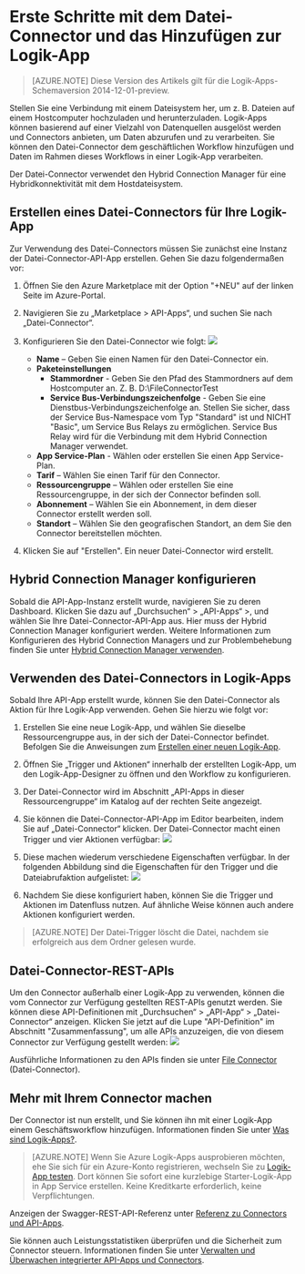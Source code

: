 <properties
	pageTitle="Verwendung des Datei-Connectors in Logik-Apps | Microsoft Azure App Service"
	description="Erstellen und Konfigurieren des Datei-Connectors oder einer API-App und Verwenden in einer Logik-App in Azure App Service"
	authors="rajeshramabathiran"
	manager="erikre"
	editor=""
	services="app-service\logic"
	documentationCenter=""/>

<tags
	ms.service="app-service-logic"
	ms.workload="integration"
	ms.tgt_pltfrm="na"
	ms.devlang="na"
	ms.topic="article"
	ms.date="05/31/2016"
	ms.author="rajram"/>

# Erste Schritte mit dem Datei-Connector und das Hinzufügen zur Logik-App
>[AZURE.NOTE] Diese Version des Artikels gilt für die Logik-Apps-Schemaversion 2014-12-01-preview.

Stellen Sie eine Verbindung mit einem Dateisystem her, um z. B. Dateien auf einem Hostcomputer hochzuladen und herunterzuladen. Logik-Apps können basierend auf einer Vielzahl von Datenquellen ausgelöst werden und Connectors anbieten, um Daten abzurufen und zu verarbeiten. Sie können den Datei-Connector dem geschäftlichen Workflow hinzufügen und Daten im Rahmen dieses Workflows in einer Logik-App verarbeiten.

Der Datei-Connector verwendet den Hybrid Connection Manager für eine Hybridkonnektivität mit dem Hostdateisystem.

## Erstellen eines Datei-Connectors für Ihre Logik-App ##
Zur Verwendung des Datei-Connectors müssen Sie zunächst eine Instanz der Datei-Connector-API-App erstellen. Gehen Sie dazu folgendermaßen vor:

1.	Öffnen Sie den Azure Marketplace mit der Option "+NEU" auf der linken Seite im Azure-Portal.
2.	Navigieren Sie zu „Marketplace > API-Apps“, und suchen Sie nach „Datei-Connector“.
3.	Konfigurieren Sie den Datei-Connector wie folgt: ![][1]

	- **Name** – Geben Sie einen Namen für den Datei-Connector ein.
	- **Paketeinstellungen**
		- **Stammordner** - Geben Sie den Pfad des Stammordners auf dem Hostcomputer an. Z. B. D:\\FileConnectorTest
		- **Service Bus-Verbindungszeichenfolge** - Geben Sie eine Dienstbus-Verbindungszeichenfolge an. Stellen Sie sicher, dass der Service Bus-Namespace vom Typ "Standard" ist und NICHT "Basic", um Service Bus Relays zu ermöglichen. Service Bus Relay wird für die Verbindung mit dem Hybrid Connection Manager verwendet.
	- **App Service-Plan** - Wählen oder erstellen Sie einen App Service-Plan.
	- **Tarif** – Wählen Sie einen Tarif für den Connector.
	- **Ressourcengruppe** – Wählen oder erstellen Sie eine Ressourcengruppe, in der sich der Connector befinden soll.
	- **Abonnement** – Wählen Sie ein Abonnement, in dem dieser Connector erstellt werden soll.
	- **Standort** – Wählen Sie den geografischen Standort, an dem Sie den Connector bereitstellen möchten.

4. Klicken Sie auf "Erstellen". Ein neuer Datei-Connector wird erstellt.

## Hybrid Connection Manager konfigurieren ##
Sobald die API-App-Instanz erstellt wurde, navigieren Sie zu deren Dashboard. Klicken Sie dazu auf „Durchsuchen“ > „API-Apps“ >, und wählen Sie Ihre Datei-Connector-API-App aus. Hier muss der Hybrid Connection Manager konfiguriert werden. Weitere Informationen zum Konfigurieren des Hybrid Connection Managers und zur Problembehebung finden Sie unter [Hybrid Connection Manager verwenden].

## Verwenden des Datei-Connectors in Logik-Apps ##
Sobald Ihre API-App erstellt wurde, können Sie den Datei-Connector als Aktion für Ihre Logik-App verwenden. Gehen Sie hierzu wie folgt vor:

1.	Erstellen Sie eine neue Logik-App, und wählen Sie dieselbe Ressourcengruppe aus, in der sich der Datei-Connector befindet. Befolgen Sie die Anweisungen zum [Erstellen einer neuen Logik-App].

2.	Öffnen Sie „Trigger und Aktionen“ innerhalb der erstellten Logik-App, um den Logik-App-Designer zu öffnen und den Workflow zu konfigurieren.

3.	Der Datei-Connector wird im Abschnitt „API-Apps in dieser Ressourcengruppe“ im Katalog auf der rechten Seite angezeigt.

4.	Sie können die Datei-Connector-API-App im Editor bearbeiten, indem Sie auf „Datei-Connector“ klicken. Der Datei-Connector macht einen Trigger und vier Aktionen verfügbar: ![][5]

6.	Diese machen wiederum verschiedene Eigenschaften verfügbar. In der folgenden Abbildung sind die Eigenschaften für den Trigger und die Dateiabrufaktion aufgelistet: ![][6]

7. Nachdem Sie diese konfiguriert haben, können Sie die Trigger und Aktionen im Datenfluss nutzen. Auf ähnliche Weise können auch andere Aktionen konfiguriert werden.

> [AZURE.NOTE] Der Datei-Trigger löscht die Datei, nachdem sie erfolgreich aus dem Ordner gelesen wurde.

## Datei-Connector-REST-APIs ##
Um den Connector außerhalb einer Logik-App zu verwenden, können die vom Connector zur Verfügung gestellten REST-APIs genutzt werden. Sie können diese API-Definitionen mit „Durchsuchen“ > „API-App“ > „Datei-Connector“ anzeigen. Klicken Sie jetzt auf die Lupe "API-Definition" im Abschnitt "Zusammenfassung", um alle APIs anzuzeigen, die von diesem Connector zur Verfügung gestellt werden: ![][7]

Ausführliche Informationen zu den APIs finden sie unter [File Connector] (Datei-Connector).

## Mehr mit Ihrem Connector machen
Der Connector ist nun erstellt, und Sie können ihn mit einer Logik-App einem Geschäftsworkflow hinzufügen. Informationen finden Sie unter [Was sind Logik-Apps?](app-service-logic-what-are-logic-apps.md).

>[AZURE.NOTE] Wenn Sie Azure Logik-Apps ausprobieren möchten, ehe Sie sich für ein Azure-Konto registrieren, wechseln Sie zu [Logik-App testen](https://tryappservice.azure.com/?appservice=logic). Dort können Sie sofort eine kurzlebige Starter-Logik-App in App Service erstellen. Keine Kreditkarte erforderlich, keine Verpflichtungen.

Anzeigen der Swagger-REST-API-Referenz unter [Referenz zu Connectors und API-Apps](http://go.microsoft.com/fwlink/p/?LinkId=529766).

Sie können auch Leistungsstatistiken überprüfen und die Sicherheit zum Connector steuern. Informationen finden Sie unter [Verwalten und Überwachen integrierter API-Apps und Connectors](app-service-logic-monitor-your-connectors.md).

<!-- Image reference -->
[1]: ./media/app-service-logic-connector-file/img1.PNG
[5]: ./media/app-service-logic-connector-file/img5.PNG
[6]: ./media/app-service-logic-connector-file/img6.PNG
[7]: ./media/app-service-logic-connector-file/img7.PNG

<!-- Links -->
[Erstellen einer neuen Logik-App]: app-service-logic-create-a-logic-app.md
[File Connector]: https://msdn.microsoft.com/library/dn936296.aspx
[Hybrid Connection Manager verwenden]: app-service-logic-hybrid-connection-manager.md

<!---HONumber=AcomDC_0601_2016-->